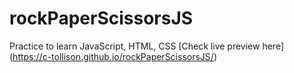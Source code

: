 # rockPaperScissorsJS
Practice to learn JavaScript, HTML, CSS
[Check live preview here] (https://c-tollison.github.io/rockPaperScissorsJS/)
